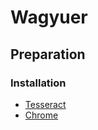 # Wagyuer

## Preparation
### Installation
- [Tesseract](https://qiita.com/FukuharaYohei/items/e09049c8d312eaf166a5)
- [Chrome](https://qiita.com/develop/items/350f5487b4825d716d9d)
